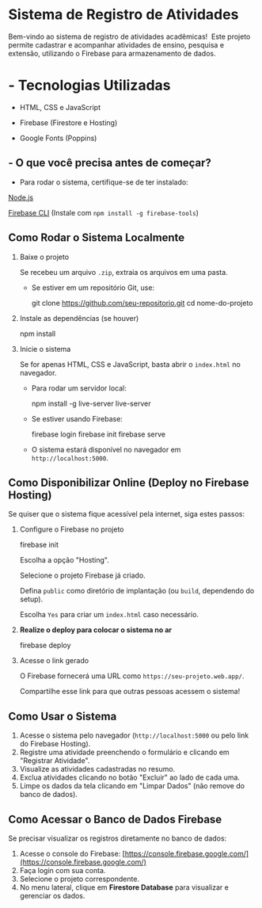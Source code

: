 # Sistema de Registro de Atividades

Bem-vindo ao sistema de registro de atividades acadêmicas!  Este projeto permite cadastrar e acompanhar atividades de ensino, pesquisa e extensão, utilizando o Firebase para armazenamento de dados.

# - Tecnologias Utilizadas

- HTML, CSS e JavaScript

- Firebase (Firestore e Hosting)

- Google Fonts (Poppins)

## - O que você precisa antes de começar?

- Para rodar o sistema, certifique-se de ter instalado:

[Node.js](https://nodejs.org/)

[Firebase CLI](https://firebase.google.com/docs/cli) (Instale com `npm install -g firebase-tools`)

## Como Rodar o Sistema Localmente

1. Baixe o projeto

   Se recebeu um arquivo `.zip`, extraia os arquivos em uma pasta.

   - Se estiver em um repositório Git, use:
     
     git clone https://github.com/seu-repositorio.git
     cd nome-do-projeto
     

2. Instale as dependências (se houver)

   
   npm install
  

3. Inicie o sistema

   Se for apenas HTML, CSS e JavaScript, basta abrir o `index.html` no navegador.

   - Para rodar um servidor local:
     
     npm install -g live-server
     live-server
   
   - Se estiver usando Firebase:
     
     firebase login
     firebase init
     firebase serve
     
   - O sistema estará disponível no navegador em `http://localhost:5000`.

## Como Disponibilizar Online (Deploy no Firebase Hosting)

Se quiser que o sistema fique acessível pela internet, siga estes passos:

1. Configure o Firebase no projeto

   
   firebase init
   

   Escolha a opção "Hosting".

   Selecione o projeto Firebase já criado.

   Defina `public` como diretório de implantação (ou `build`, dependendo do setup).

   Escolha `Yes` para criar um `index.html` caso necessário.

2. **Realize o deploy para colocar o sistema no ar**

   
   firebase deploy
  

3. Acesse o link gerado

   O Firebase fornecerá uma URL como `https://seu-projeto.web.app/`.

   Compartilhe esse link para que outras pessoas acessem o sistema!

## Como Usar o Sistema

1. Acesse o sistema pelo navegador (`http://localhost:5000` ou pelo link do Firebase Hosting).
2. Registre uma atividade preenchendo o formulário e clicando em "Registrar Atividade".
3. Visualize as atividades cadastradas no resumo.
4. Exclua atividades clicando no botão "Excluir" ao lado de cada uma.
5. Limpe os dados da tela clicando em "Limpar Dados" (não remove do banco de dados).

## Como Acessar o Banco de Dados Firebase

Se precisar visualizar os registros diretamente no banco de dados:

1. Acesse o console do Firebase: [https://console.firebase.google.com/](https://console.firebase.google.com/)
2. Faça login com sua conta.
3. Selecione o projeto correspondente.
4. No menu lateral, clique em **Firestore Database** para visualizar e gerenciar os dados.

